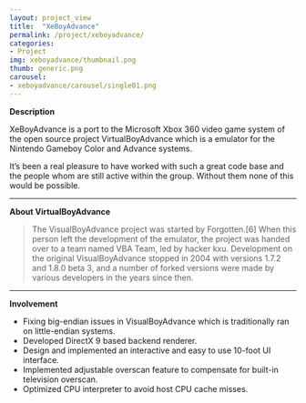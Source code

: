 ```yaml
---
layout: project_view
title:  "XeBoyAdvance"
permalink: /project/xeboyadvance/
categories:
- Project
img: xeboyadvance/thumbnail.png
thumb: generic.png
carousel:
- xeboyadvance/carousel/single01.png
---
```

**Description**

XeBoyAdvance is a port to the Microsoft Xbox 360 video game system of the open
source project VirtualBoyAdvance which is a emulator for the Nintendo Gameboy
Color and Advance systems.

It’s been a real pleasure to have worked with such a great code base and the
people whom are still active within the group. Without them none of this would
be possible.

---

**About VirtualBoyAdvance**
> The VisualBoyAdvance project was started by Forgotten.[6] When this person
left the development of the emulator, the project was handed over to a team
named VBA Team, led by hacker kxu. Development on the original VisualBoyAdvance
stopped in 2004 with versions 1.7.2 and 1.8.0 beta 3, and a number of forked
versions were made by various developers in the years since then.

---

**Involvement**
* Fixing big-endian issues in VisualBoyAdvance which is traditionally ran on
little-endian systems.
* Developed DirectX 9 based backend renderer.
* Design and implemented an interactive and easy to use 10-foot UI interface.
* Implemented adjustable overscan feature to compensate for built-in television
overscan.
* Optimized CPU interpreter to avoid host CPU cache misses.

